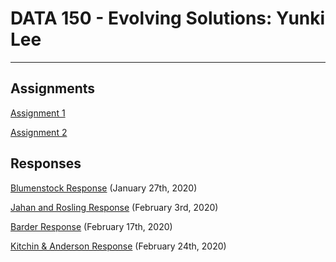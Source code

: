 # DATA 150 - Evolving Solutions: Yunki Lee
---
## Assignments
[Assignment 1](https://yunkichristian.github.io/work/Assignment%201)

[Assignment 2](https://yunkichristian.github.io/work/Assignment%202)

## Responses
[Blumenstock Response](https://yunkichristian.github.io/work/blumenstock) (January 27th, 2020)

[Jahan and Rosling Response](https://yunkichristian.github.io/work/Jahan%20and%20Rosling%20Response) (February 3rd, 2020)

[Barder Response](https://yunkichristian.github.io/work/Barder%20Response) (February 17th, 2020)

[Kitchin & Anderson Response](https://yunkichristian.github.io/work/Kitchin%20%26%20Anderson%20Response) (February 24th, 2020)
